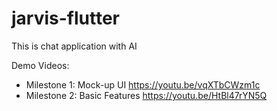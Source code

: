 # jarvis-flutter
This is chat application with AI 

Demo Videos:
 + Milestone 1: Mock-up UI
                https://youtu.be/vqXTbCWzm1c
 + Milestone 2: Basic Features
                https://youtu.be/HtBl47rYN5Q
   
